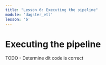 ```yaml
---
title: "Lesson 6: Executing the pipeline"
module: 'dagster_etl'
lesson: '6'
---
```


# Executing the pipeline

TODO - Determine dlt code is correct